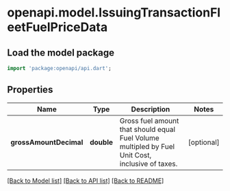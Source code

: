 # openapi.model.IssuingTransactionFleetFuelPriceData

## Load the model package
```dart
import 'package:openapi/api.dart';
```

## Properties
Name | Type | Description | Notes
------------ | ------------- | ------------- | -------------
**grossAmountDecimal** | **double** | Gross fuel amount that should equal Fuel Volume multipled by Fuel Unit Cost, inclusive of taxes. | [optional] 

[[Back to Model list]](../README.md#documentation-for-models) [[Back to API list]](../README.md#documentation-for-api-endpoints) [[Back to README]](../README.md)


